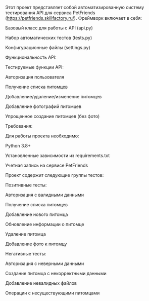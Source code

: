 Этот проект представляет собой автоматизированную систему тестирования API для сервиса PetFriends (https://petfriends.skillfactory.ru/). Фреймворк включает в себя:

Базовый класс для работы с API (api.py)

Набор автоматических тестов (tests.py)

Конфигурационные файлы (settings.py)

Функциональность API:

Тестируемые функции API:

Авторизация пользователя

Получение списка питомцев

Добавление/удаление/изменение питомцев

Добавление фотографий питомцев

Упрощенное создание питомцев (без фото)

Требования:

Для работы проекта необходимо:

Python 3.8+

Установленные зависимости из requirements.txt

Учетная запись на сервисе PetFriends

Проект содержит следующие группы тестов:

Позитивные тесты:

Авторизация с валидными данными

Получение списка питомцев

Добавление нового питомца

Обновление информации о питомце

Удаление питомца

Добавление фото к питомцу

Негативные тесты:

Авторизация с неверными данными

Создание питомца с некорректными данными

Добавление невалидных файлов

Операции с несуществующими питомцами
